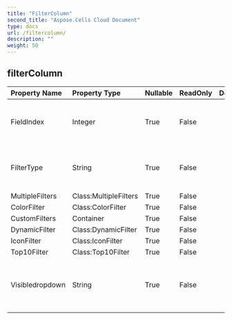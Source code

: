 ```yaml
---
title: "FilterColumn"
second_title: "Aspose.Cells Cloud Document"
type: docs
url: /filtercolumn/
description: ""
weight: 50
---
```


## **filterColumn**

 

| Property Name | Property Type | Nullable |  ReadOnly | DefaultValue | Description | 
| :- | :- | :- |:- |  :- | :- |
| FieldIndex | Integer | True |  False |  | Gets and sets the column offset in the range.  |  
| FilterType | String | True |  False |  | Gets and sets the type fo filtering data.  |  
| MultipleFilters | Class:MultipleFilters | True |  False |  |  |  
| ColorFilter | Class:ColorFilter | True |  False |  |  |  
| CustomFilters | Container | True |  False |  |  |  
| DynamicFilter | Class:DynamicFilter | True |  False |  |  |  
| IconFilter | Class:IconFilter | True |  False |  |  |  
| Top10Filter | Class:Top10Filter | True |  False |  |  |  
| Visibledropdown | String | True |  False |  | Indicates whether the AutoFilter button for this column is visible.  |  

